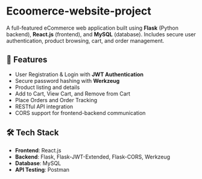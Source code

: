 # Ecoomerce-website-project
A full-featured eCommerce web application built using **Flask** (Python backend), **React.js** (frontend), and **MySQL** (database). Includes secure user authentication, product browsing, cart, and order management.

## 🚀 Features

- User Registration & Login with **JWT Authentication**
- Secure password hashing with **Werkzeug**
- Product listing and details
- Add to Cart, View Cart, and Remove from Cart
- Place Orders and Order Tracking
- RESTful API integration
- CORS support for frontend-backend communication

## 🛠️ Tech Stack

- **Frontend**: React.js  
- **Backend**: Flask, Flask-JWT-Extended, Flask-CORS, Werkzeug  
- **Database**: MySQL  
- **API Testing**: Postman

